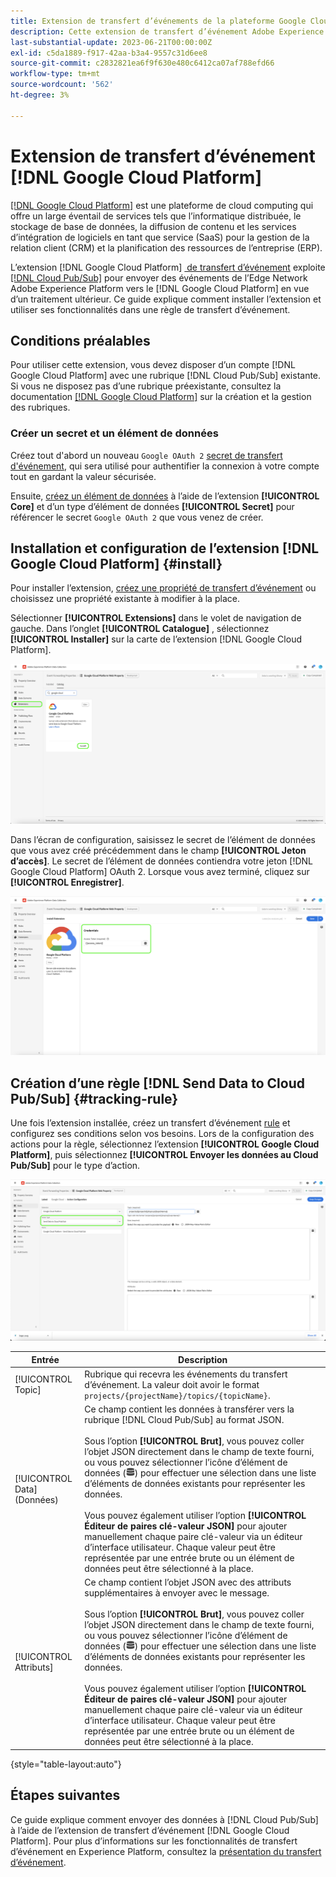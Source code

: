 ```yaml
---
title: Extension de transfert d’événements de la plateforme Google Cloud
description: Cette extension de transfert d’événement Adobe Experience Platform envoie des événements Edge Network à Google Cloud Platform.
last-substantial-update: 2023-06-21T00:00:00Z
exl-id: c5da1889-f917-42aa-b3a4-9557c31d6ee8
source-git-commit: c2832821ea6f9f630e480c6412ca07af788efd66
workflow-type: tm+mt
source-wordcount: '562'
ht-degree: 3%

---
```


# Extension de transfert d’événement [!DNL Google Cloud Platform]

[[!DNL Google Cloud Platform]](https://cloud.google.com/) est une plateforme de cloud computing qui offre un large éventail de services tels que l’informatique distribuée, le stockage de base de données, la diffusion de contenu et les services d’intégration de logiciels en tant que service (SaaS) pour la gestion de la relation client (CRM) et la planification des ressources de l’entreprise (ERP).

L’extension [!DNL Google Cloud Platform] [&#x200B; de transfert d’événement](../../../ui/event-forwarding/overview.md) exploite [[!DNL Cloud Pub/Sub]](https://cloud.google.com/pubsub) pour envoyer des événements de l’Edge Network Adobe Experience Platform vers le [!DNL Google Cloud Platform] en vue d’un traitement ultérieur. Ce guide explique comment installer l’extension et utiliser ses fonctionnalités dans une règle de transfert d’événement.

## Conditions préalables

Pour utiliser cette extension, vous devez disposer d’un compte [!DNL Google Cloud Platform] avec une rubrique [!DNL Cloud Pub/Sub] existante. Si vous ne disposez pas d’une rubrique préexistante, consultez la documentation [[!DNL Google Cloud Platform]](https://cloud.google.com/pubsub/docs/create-topic) sur la création et la gestion des rubriques.

### Créer un secret et un élément de données

Créez tout d&#39;abord un nouveau `Google OAuth 2` [secret de transfert d&#39;événement](../../../ui/event-forwarding/secrets.md), qui sera utilisé pour authentifier la connexion à votre compte tout en gardant la valeur sécurisée.

Ensuite, [créez un élément de données](../../../ui/managing-resources/data-elements.md#create-a-data-element) à l’aide de l’extension **[!UICONTROL Core]** et d’un type d’élément de données **[!UICONTROL Secret]** pour référencer le secret `Google OAuth 2` que vous venez de créer.

## Installation et configuration de l’extension [!DNL Google Cloud Platform] {#install}

Pour installer l’extension, [créez une propriété de transfert d’événement](../../../ui/event-forwarding/overview.md#properties) ou choisissez une propriété existante à modifier à la place.

Sélectionner **[!UICONTROL Extensions]** dans le volet de navigation de gauche. Dans l’onglet **[!UICONTROL Catalogue]** , sélectionnez **[!UICONTROL Installer]** sur la carte de l’extension [!DNL Google Cloud Platform].

![L’extension [!DNL Google Cloud Platform] de catalogue mettant en surbrillance l’installation.](../../../images/extensions/server/google-cloud-platform/install-extension.png)

Dans l’écran de configuration, saisissez le secret de l’élément de données que vous avez créé précédemment dans le champ **[!UICONTROL Jeton d’accès]**. Le secret de l’élément de données contiendra votre jeton [!DNL Google Cloud Platform] OAuth 2. Lorsque vous avez terminé, cliquez sur **[!UICONTROL Enregistrer]**.

![La page de configuration de l’extension [!DNL Google Cloud Platform].](../../../images/extensions/server/google-cloud-platform/configure-extension.png)

## Création d’une règle [!DNL Send Data to Cloud Pub/Sub] {#tracking-rule}

Une fois l’extension installée, créez un transfert d’événement [rule](../../../ui/managing-resources/rules.md) et configurez ses conditions selon vos besoins. Lors de la configuration des actions pour la règle, sélectionnez l’extension **[!UICONTROL Google Cloud Platform]**, puis sélectionnez **[!UICONTROL Envoyer les données au Cloud Pub/Sub]** pour le type d’action.

![Vue de configuration de l’action pour [!UICONTROL Google Cloud Platform], avec l’action mise en surbrillance et [!UICONTROL Envoyer des données au Cloud Pub/Sub].](../../../images/extensions/server/google-cloud-platform/event-action.png)

| Entrée | Description |
| --- | --- |
| [!UICONTROL Topic] | Rubrique qui recevra les événements du transfert d’événement. La valeur doit avoir le format `projects/{projectName}/topics/{topicName}`. |
| [!UICONTROL Data] (Données) | Ce champ contient les données à transférer vers la rubrique [!DNL Cloud Pub/Sub] au format JSON.<br><br>Sous l’option **[!UICONTROL Brut]**, vous pouvez coller l’objet JSON directement dans le champ de texte fourni, ou vous pouvez sélectionner l’icône d’élément de données (![Icône Jeu de données](/help/images/icons/database.png)) pour effectuer une sélection dans une liste d’éléments de données existants pour représenter les données.<br><br>Vous pouvez également utiliser l’option **[!UICONTROL Éditeur de paires clé-valeur JSON]** pour ajouter manuellement chaque paire clé-valeur via un éditeur d’interface utilisateur. Chaque valeur peut être représentée par une entrée brute ou un élément de données peut être sélectionné à la place. |
| [!UICONTROL Attributs] | Ce champ contient l’objet JSON avec des attributs supplémentaires à envoyer avec le message.<br><br>Sous l’option **[!UICONTROL Brut]**, vous pouvez coller l’objet JSON directement dans le champ de texte fourni, ou vous pouvez sélectionner l’icône d’élément de données (![Icône Jeu de données](/help/images/icons/database.png)) pour effectuer une sélection dans une liste d’éléments de données existants pour représenter les données.<br><br>Vous pouvez également utiliser l’option **[!UICONTROL Éditeur de paires clé-valeur JSON]** pour ajouter manuellement chaque paire clé-valeur via un éditeur d’interface utilisateur. Chaque valeur peut être représentée par une entrée brute ou un élément de données peut être sélectionné à la place. |

{style="table-layout:auto"}

## Étapes suivantes

Ce guide explique comment envoyer des données à [!DNL Cloud Pub/Sub] à l’aide de l’extension de transfert d’événement [!DNL Google Cloud Platform]. Pour plus d’informations sur les fonctionnalités de transfert d’événement en Experience Platform, consultez la [présentation du transfert d’événement](../../../ui/event-forwarding/overview.md).
